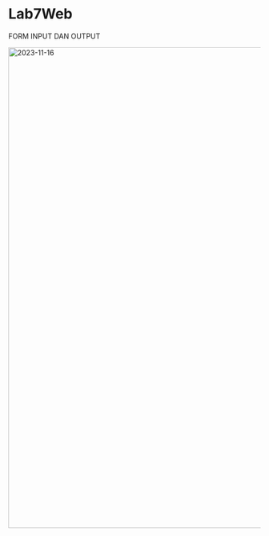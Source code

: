 # Lab7Web

FORM INPUT DAN OUTPUT

<img width="960" alt="2023-11-16" src="https://github.com/Hafidza1/Lab7Web/assets/115520666/2a0f4742-a57e-4a49-8318-ae2a890f74e9">





